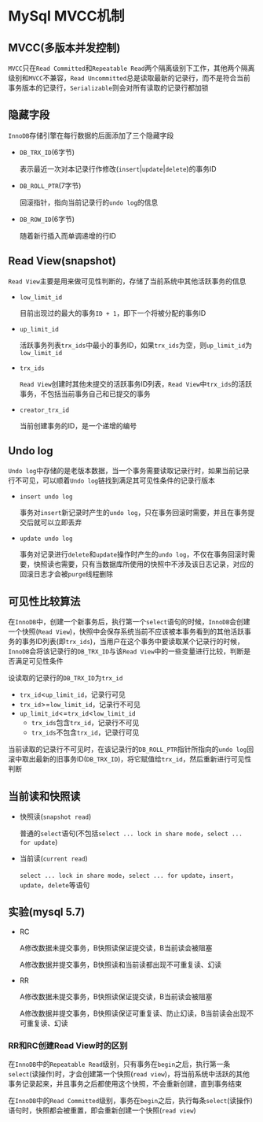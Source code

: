 # MySql MVCC机制

## MVCC(多版本并发控制)

`MVCC`只在`Read Committed`和`Repeatable Read`两个隔离级别下工作，其他两个隔离级别和`MVCC`不兼容，`Read Uncommitted`总是读取最新的记录行，而不是符合当前事务版本的记录行，`Serializable`则会对所有读取的记录行都加锁

## 隐藏字段

`InnoDB`存储引擎在每行数据的后面添加了三个隐藏字段

* `DB_TRX_ID`(6字节)

  表示最近一次对本记录行作修改(`insert`|`update`|`delete`)的事务ID

* `DB_ROLL_PTR`(7字节)

  回滚指针，指向当前记录行的`undo log`的信息

* `DB_ROW_ID`(6字节)

  随着新行插入而单调递增的行ID

## Read View(snapshot)

`Read View`主要是用来做可见性判断的，存储了当前系统中其他活跃事务的信息

* `low_limit_id`

  目前出现过的最大的事务`ID + 1`，即下一个将被分配的事务ID

* `up_limit_id`

  活跃事务列表`trx_ids`中最小的事务ID，如果`trx_ids`为空，则`up_limit_id`为`low_limit_id`

* `trx_ids`

  `Read View`创建时其他未提交的活跃事务ID列表，`Read View`中`trx_ids`的活跃事务，不包括当前事务自己和已提交的事务

* `creator_trx_id`

  当前创建事务的ID，是一个递增的编号

## Undo log

`Undo log`中存储的是老版本数据，当一个事务需要读取记录行时，如果当前记录行不可见，可以顺着`Undo log`链找到满足其可见性条件的记录行版本

* `insert undo log`

  事务对`insert`新记录时产生的`undo log`，只在事务回滚时需要，并且在事务提交后就可以立即丢弃

* `update undo log`

  事务对记录进行`delete`和`update`操作时产生的`undo log`，不仅在事务回滚时需要，快照读也需要，只有当数据库所使用的快照中不涉及该日志记录，对应的回滚日志才会被`purge`线程删除

## 可见性比较算法

在`InnoDB`中，创建一个新事务后，执行第一个`select`语句的时候，`InnoDB`会创建一个快照(`Read View`)，快照中会保存系统当前不应该被本事务看到的其他活跃事务的事务ID列表(即`trx_ids`)，当用户在这个事务中要读取某个记录行的时候，`InnoDB`会将该记录行的`DB_TRX_ID`与该`Read View`中的一些变量进行比较，判断是否满足可见性条件

设读取的记录行的`DB_TRX_ID`为`trx_id`

* `trx_id`<`up_limit_id`，记录行可见
* `trx_id`>=`low_limit_id`，记录行不可见
* `up_limit_id`<=`trx_id`<`low_limit_id`
  * `trx_ids`包含`trx_id`，记录行不可见
  * `trx_ids`不包含`trx_id`，记录行可见

当前读取的记录行不可见时，在该记录行的`DB_ROLL_PTR`指针所指向的`undo log`回滚中取出最新的旧事务ID(`DB_TRX_ID`)，将它赋值给`trx_id`，然后重新进行可见性判断

## 当前读和快照读

* 快照读(`snapshot read`)

  普通的`select`语句(不包括`select ... lock in share mode`，`select ... for update`)

* 当前读(`current read`)

  `select ... lock in share mode`，`select ... for update`，`insert`，`update`，`delete`等语句

## 实验(mysql 5.7)

* RC

  A修改数据未提交事务，B快照读保证提交读，B当前读会被阻塞

  A修改数据并提交事务，B快照读和当前读都出现不可重复读、幻读

* RR

  A修改数据未提交事务，B快照读保证提交读，B当前读会被阻塞

  A修改数据并提交事务，B快照读保证可重复读、防止幻读，B当前读会出现不可重复读、幻读

### RR和RC创建Read View时的区别

在`InnoDB`中的`Repeatable Read`级别，只有事务在`begin`之后，执行第一条`select`(读操作)时，才会创建第一个快照(`read view`)，将当前系统中活跃的其他事务记录起来，并且事务之后都使用这个快照，不会重新创建，直到事务结束

在`InnoDB`中的`Read Committed`级别，事务在`begin`之后，执行每条`select`(读操作)语句时，快照都会被重置，即会重新创建一个快照(`read view`)
